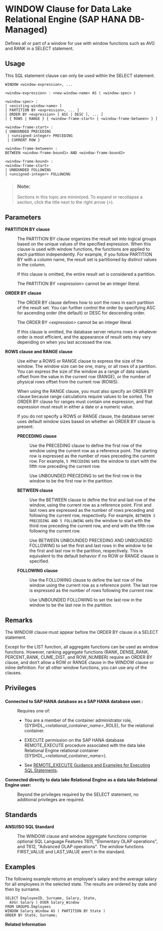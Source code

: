 <!-- loioc83b61b2b1814dbeaafa016b209a2d4d -->

# WINDOW Clause for Data Lake Relational Engine \(SAP HANA DB-Managed\)

Defines all or part of a window for use with window functions such as AVG and RANK in a SELECT statement.



<a name="loioc83b61b2b1814dbeaafa016b209a2d4d__section_wpz_x2x_vbc"/>

## Usage

This SQL statement clause can only be used within the SELECT statement.



```
WINDOW <window-expression>, ...
```

```
<window-expression> : <new-window-name> AS ( <window-spec> )
```

```
<window-spec> :
[ <existing-window-name> ]
[ PARTITION BY <expression>, ... ]
[ ORDER BY <expression> [ ASC | DESC ], ... ]
[ { ROWS | RANGE } { <window-frame-start> | <window-frame-between> } ] 
```

```
<window-frame-start> :
{ UNBOUNDED PRECEDING
 | <unsigned-integer> PRECEDING
 | CURRENT ROW }
```

```
<window-frame-between> :
BETWEEN <window-frame-bound1> AND <window-frame-bound2>
```

```
<window-frame-bound> :
<window-frame-start>
| UNBOUNDED FOLLOWING 
| <unsigned-integer> FOLLOWING
```



> ### Note:  
> Sections in this topic are minimized. To expand or recollapse a section, click the title next to the right arrow \(*\>*\).



<a name="loioc83b61b2b1814dbeaafa016b209a2d4d__section_afh_z2x_vbc"/>

## Parameters


<dl class="glossary">
<dt><b>

PARTITION BY clause

</b></dt>
<dd>

The PARTITION BY clause organizes the result set into logical groups based on the unique values of the specified expression. When this clause is used with window functions, the functions are applied to each partition independently. For example, if you follow PARTITION BY with a column name, the result set is partitioned by distinct values in the column.

If this clause is omitted, the entire result set is considered a partition.

The PARTITION BY *<expression\>* cannot be an integer literal.



</dd><dt><b>

ORDER BY clause

</b></dt>
<dd>

The ORDER BY clause defines how to sort the rows in each partition of the result set. You can further control the order by specifying ASC for ascending order \(the default\) or DESC for descending order.

The ORDER BY *<expression\>* cannot be an integer literal.

If this clause is omitted, the database server returns rows in whatever order is most efficient, and the appearance of result sets may vary depending on when you last accessed the row.



</dd><dt><b>

ROWS clause and RANGE clause

</b></dt>
<dd>

Use either a ROWS or RANGE clause to express the size of the window. The window size can be one, many, or all rows of a partition. You can express the size of the window as a range of data values offset from the value in the current row \(RANGE\), or the number of physical rows offset from the current row \(ROWS\).

When using the RANGE clause, you must also specify an ORDER BY clause because range calculations require values to be sorted. The ORDER BY clause for ranges must contain one expression, and that expression must result in either a date or a numeric value.

If you do not specify a ROWS or RANGE clause, the database server uses default window sizes based on whether an ORDER BY clause is present.


<dl>
<dt><b>

PRECEDING clause

</b></dt>
<dd>

Use the PRECEDING clause to define the first row of the window using the current row as a reference point. The starting row is expressed as the number of rows preceding the current row. For example, `5 PRECEDING` sets the window to start with the fifth row preceding the current row.

Use UNBOUNDED PRECEDING to set the first row in the window to be the first row in the partition.



</dd><dt><b>

BETWEEN clause

</b></dt>
<dd>

Use the BETWEEN clause to define the first and last row of the window, using the current row as a reference point. First and last rows are expressed as the number of rows preceding and following the current row, respectively. For example, `BETWEEN 3 PRECEDING AND 5 FOLLOWING` sets the window to start with the third row preceding the current row, and end with the fifth row following the current row.

Use BETWEEN UNBOUNDED PRECEDING AND UNBOUNDED FOLLOWING to set the first and last rows in the window to be the first and last row in the partition, respectively. This is equivalent to the default behavior if no ROW or RANGE clause is specified.



</dd><dt><b>

FOLLOWING clause

</b></dt>
<dd>

Use the FOLLOWING clause to define the last row of the window using the current row as a reference point. The last row is expressed as the number of rows following the current row.

Use UNBOUNDED FOLLOWING to set the last row in the window to be the last row in the partition.



</dd>
</dl>



</dd>
</dl>



<a name="loioc83b61b2b1814dbeaafa016b209a2d4d__section_htc_1fx_vbc"/>

## Remarks

The WINDOW clause must appear before the ORDER BY clause in a SELECT statement.

Except for the LIST function, all aggregate functions can be used as window functions. However, ranking aggregate functions \(RANK, DENSE\_RANK, PERCENT\_RANK, CUME\_DIST, and ROW\_NUMBER\) require an ORDER BY clause, and don’t allow a ROW or RANGE clause in the WINDOW clause or inline definition. For all other window functions, you can use any of the clauses.



<a name="loioc83b61b2b1814dbeaafa016b209a2d4d__section_s4q_pns_wbc"/>

## Privileges



### 


<dl>
<dt><b>

Connected to SAP HANA database as a SAP HANA database user.:

</b></dt>
<dd>

Requires one of:

-   You are a member of the container administrator role, \(SYSHDL\_*<relational\_container\_name\>*\_ROLE\), for the relational container.
-   EXECUTE permission on the SAP HANA database REMOTE\_EXECUTE procedure associated with the data lake Relational Engine relational container \(SYSHDL\_*<relational\_container\_name\>*\).

-   See [REMOTE\_EXECUTE Guidance and Examples for Executing SQL Statements](remote-execute-guidance-and-examples-for-executing-sql-statements-fd99ac0.md).




</dd><dt><b>

Connected directly to data lake Relational Engine as a data lake Relational Engine user:

</b></dt>
<dd>

Beyond the privileges required by the SELECT statement, no additional privileges are required.



</dd>
</dl>



<a name="loioc83b61b2b1814dbeaafa016b209a2d4d__section_d4r_1fx_vbc"/>

## Standards


<dl>
<dt><b>

ANSI/ISO SQL Standard

</b></dt>
<dd>

The WINDOW clause and window aggregate functions comprise optional SQL Language Features T611, "Elementary OLAP operations", and T612, "Advanced OLAP operations". The window functions FIRST\_VALUE and LAST\_VALUE aren’t in the standard.



</dd>
</dl>



<a name="loioc83b61b2b1814dbeaafa016b209a2d4d__section_cml_bfx_vbc"/>

## Examples

The following example returns an employee's salary and the average salary for all employees in the selected state. The results are ordered by state and then by surname.

```
SELECT EmployeeID, Surname, Salary, State,
  AVG( Salary ) OVER Salary_Window
FROM GROUPO.Employees
WINDOW Salary_Window AS ( PARTITION BY State )
ORDER BY State, Surname;
```

**Related Information**  


 <?sap-ot O2O class="- topic/link " href="a588f918af8b441a939c39e987597230.xml" text="WINDOW Clause for Data Lake Relational Engine" desc="" xtrc="link:1" xtrf="file:/home/builder/src/dita-all/vmv1718848528851/loioebf3112b870e474d9a791e9427bc62e1_en-US/src/content/localization/en-us/c83b61b2b1814dbeaafa016b209a2d4d.xml" output-class="" outputTopicFile="file:/home/builder/tp.net.sf.dita-ot/2.3/plugins/com.elovirta.dita.markdown_1.3.0/xsl/dita2markdownImpl.xsl" ?> 


